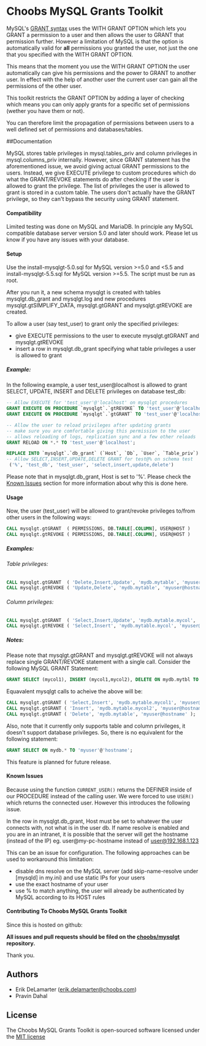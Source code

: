Choobs MySQL Grants Toolkit
===========================

MySQL's [GRANT syntax](http://dev.mysql.com/doc/refman/5.0/en/grant.html "MySQL 5.0 Reference Manual") uses the WITH GRANT OPTION which lets you GRANT a permission to a user and then allows the user to GRANT that permission further. However a limitation of MySQL is that the option is automatically valid for **all** permissions you granted the user, not just the one that you specified with the WITH GRANT OPTION.

This means that the moment you use the WITH GRANT OPTION the user automatically can give his permissions and the power to GRANT to another user. In effect with the help of another user the current user can gain all the permissions of the other user.

This toolkit restricts the GRANT OPTION by adding a layer of checking which means you can only apply grants for a specific set of permissions (wether you have them or not).

You can therefore limit the propagation of permissions between users to a well defined set of permissions and databases/tables.

##Documentation

MySQL stores table privileges in mysql.tables_priv and column privileges in mysql.columns_priv internally. However, since GRANT statement has the aforementioned issue, we avoid giving actual GRANT permissions to the users. 
Instead, we give EXECUTE privilege to custom procedures which do what the GRANT/REVOKE statements do after checking if the user is allowed to grant the privilege. The list of privileges the user is allowed to grant is stored in a custom table. The users don't actually have the GRANT privilege, so they can't bypass the security using GRANT statement.

#### Compatibility
Limited testing was done on MySQL and MariaDB. In principle any MySQL compatible database server version 5.0 and later should work. Please let us know if you have any issues with your database.

#### Setup
Use the install-mysqlgt-5.0.sql for MySQL version >=5.0 and <5.5 and install-mysqlgt-5.5.sql for MySQL version >=5.5. The script must be run as root.

After you run it, a new schema mysqlgt is created with tables mysqlgt.db_grant and mysqlgt.log and new procedures mysqlgt.gtSIMPLIFY_DATA, mysqlgt.gtGRANT and mysqlgt.gtREVOKE are created.

To allow a user (say test_user) to grant only the specified privileges:
 
 *  give EXECUTE permissions to the user to execute mysqlgt.gtGRANT and mysqlgt.gtREVOKE 
 *  insert a row in mysqlgt.db_grant specifying what table privileges a user is allowed to grant
 
##### Example:

In the following example, a user test_user@localhost is allowed to grant SELECT, UPDATE, INSERT and DELETE privileges on database test_db:

```sql
-- Allow EXECUTE for 'test_user'@'localhost' on mysqlgt procedures
GRANT EXECUTE ON PROCEDURE `mysqlgt`.`gtREVOKE` TO 'test_user'@'localhost';
GRANT EXECUTE ON PROCEDURE `mysqlgt`.`gtGRANT` TO 'test_user'@'localhost';

-- Allow the user to reload privileges after updating grants
-- make sure you are comfortable giving this permission to the user
-- allows reloading of logs, replication sync and a few other reloads
GRANT RELOAD ON *.* TO 'test_user'@'localhost';

REPLACE INTO `mysqlgt`.`db_grant` (`Host`, `Db`, `User`, `Table_priv`) VALUES 
-- Allow SELECT,INSERT,UPDATE,DELETE GRANT for test@% on schema test
 ('%', 'test_db', 'test_user', 'select,insert,update,delete')
```

Please note that in mysqlgt.db_grant, Host is set to '%'. Please check the [Known Issues](#known-issues) section for more information about why this is done here.

#### Usage
Now, the user (test_user) will be allowed to grant/revoke privileges to/from other users in the following ways:

```sql
CALL mysqlgt.gtGRANT  ( PERMISSIONS, DB.TABLE[.COLUMN], USER@HOST )
CALL mysqlgt.gtREVOKE ( PERMISSIONS, DB.TABLE[.COLUMN], USER@HOST )
```

##### Examples:
###### Table privileges:

```sql
CALL mysqlgt.gtGRANT  ( 'Delete,Insert,Update', 'mydb.mytable', 'myuser@hostname' );
CALL mysqlgt.gtREVOKE ( 'Update,Delete', 'mydb.mytable', 'myuser@hostname' );
```

###### Column privileges:

```sql
CALL mysqlgt.gtGRANT  ( 'Select,Insert,Update', 'mydb.mytable.mycol', 'myuser@hostname' );
CALL mysqlgt.gtREVOKE ( 'Select,Insert', 'mydb.mytable.mycol', 'myuser@hostname' );
```

##### Notes:

Please note that mysqlgt.gtGRANT and mysqlgt.gtREVOKE will not always replace single GRANT/REVOKE statement with a single call. Consider the following MySQL GRANT Statement:
```sql
GRANT SELECT (mycol1), INSERT (mycol1,mycol2), DELETE ON mydb.mytbl TO 'myuser'@'hostname';
```

Equavalent mysqlgt calls to acheive the above will be:
```sql
CALL mysqlgt.gtGRANT ( 'Select,Insert', 'mydb.mytable.mycol1', 'myuser@hostname' );
CALL mysqlgt.gtGRANT ( 'Insert', 'mydb.mytable.mycol2', 'myuser@hostname' );
CALL mysqlgt.gtGRANT ( 'Delete', 'mydb.mytable', 'myuser@hostname' );
```

Also, note that it currently only supports table and column privileges, it doesn't support database privileges. So, there is no equivalent for the following statement:
```sql
GRANT SELECT ON mydb.* TO 'myuser'@'hostname';
```
This feature is planned for future release.

#### Known Issues
Because using the function `CURRENT_USER()` returns the DEFINER inside of our PROCEDURE instead of the calling user. We were forced to use `USER()` which returns the connected user. However this introduces the following issue.

In the row in mysqlgt.db_grant, Host must be set to whatever the user connects with, not what is in the user db. If name resolve is enabled and you are in an intranet, it is possible that the server will get the hostname (instead of the IP) eg. user@my-pc-hostname instead of user@192.168.1.123

This can be an issue for configuration. The following approaches can be used to workaround this limitation:

 *  disable dns resolve on the MySQL server (add skip-name-resolve under [mysqld] in my.ini) and use static IPs for your users
 *  use the exact hostname of your user
 *  use % to match anything, the user will already be authenticated by MySQL according to its HOST rules

#### Contributing To Choobs MySQL Grants Toolkit

Since this is hosted on github:

**All issues and pull requests should be filed on the [choobs/mysqlgt](http://github.com/choobs/mysqlgt) repository.**

Thank you.

## Authors

 * Erik DeLamarter (erik.delamarter@choobs.com)
 * Pravin Dahal

## License

The Choobs MySQL Grants Toolkit is open-sourced software licensed under the [MIT license](http://opensource.org/licenses/MIT)
